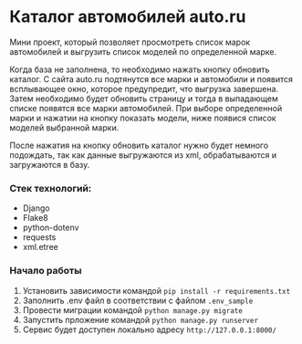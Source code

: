 # Каталог автомобилей auto.ru

Мини проект, который позволяет просмотреть список марок автомобилей и выгрузить список моделей по определенной марке.

Когда база не заполнена, то необходимо нажать кнопку обновить каталог. С сайта auto.ru подтянутся все марки и автомобили и появится всплывающее окно, которое предупредит, что выгрузка завершена. Затем необходимо будет обновить страницу и тогда в выпадающем списке появятся все марки автомобилей. При выборе определенной марки и нажатии на кнопку показать модели, ниже появися список моделей выбранной марки.

После нажатия на кнопку обновить каталог нужно будет немного подождать, так как данные выгружаются из xml, обрабатываются и загружаются в базу.

### Стек технологий:

- Django
- Flake8
- python-dotenv
- requests
- xml.etree

### Начало работы
1. Установить зависимости командой `pip install -r requirements.txt`
1. Заполнить .env файл в соответствии с файлом `.env_sample`
2. Провести миграции командой `python manage.py migrate`
3. Запустить прложение командой `python manage.py runserver`
4. Сервис будет доступен локально адресу `http://127.0.0.1:8000/`

